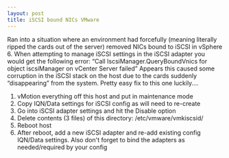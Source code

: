 ```yaml
---
layout: post
title: iSCSI bound NICs VMware
---
```


Ran into a situation where an environment had forcefully (meaning literally ripped the cards out of the server) removed NICs bound to iSCSI in vSphere 6. When attempting to manage iSCSI settings in the iSCSI adapter you would get the following error:
“Call IscsiManager.QueryBoundVnics for object iscsiManager on vCenter Server failed”
Appears this caused some corruption in the iSCSI stack on the host due to the cards suddenly “disappearing” from the system. Pretty easy fix to this one luckily….
1) vMotion everything off this host and put in maintenance mode
2) Copy IQN/Data settings for iSCSI config as will need to re-create
3) Go into iSCSI adapter settings and hit the Disable option
4) Delete contents (3 files) of this directory: /etc/vmware/vmkiscsid/
5) Reboot host
6) After reboot, add a new iSCSI adapter and re-add existing config IQN/Data settings. Also don't forget to bind the adapters as needed/required by your config
